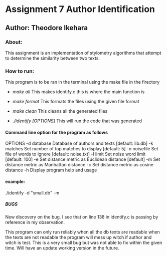 # Assignment 7 Author Identification
## Author: Theodore Ikehara

### About:
This assignment is an implementation of stylometry algorithms that attempt to
determine the similarity between two texts.

### How to run:
This program is to be ran in the terminal using the make file in the firectory

- *make all* This makes identify.c this is where the main function is
- *make format* This formats the files using the given file format
- *make clean* This cleans all the generated files

- *./identify [OPTIONS]* This will run the code that was generated

#### Command line option for the program as follows
OPTIONS
   -d database     Database of authors and texts [default: lib.db]
   -k matches      Set number of top matches to display [default: 5]
   -n noisefile    Set file of words to ignore [default: noise.txt]
   -l limit        Set noise word limit [default: 100]
   -e              Set distance metric as Euclidean distance [default]
   -m              Set distance metric as Manhattan distance
   -c              Set distance metric as cosine distance
   -h              Display program help and usage

#### example:
./identify -d "small.db" -m

##### BUGS
New discovery on the bug. I see that on line 138 in identify.c is passing by
reference in my observation.

This program can only run reliably when all the db texts are readable when the
texts are not readable the program will mess up witch if author and witch is
test. This is a very small bug but was not able to fix within the given time.
Will have an update working version in the future.
